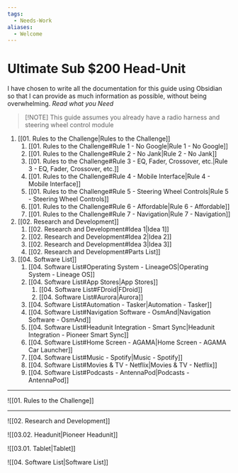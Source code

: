 ```yaml
---
tags:
  - Needs-Work
aliases:
  - Welcome
---
```


# Ultimate Sub $200 Head-Unit
I have chosen to write all the documentation for this guide using Obsidian so that I can provide as much information as possible, without being overwhelming. *Read what you Need*

> [!NOTE] This guide assumes you already have a radio harness and steering wheel control module
>

1. [[01. Rules to the Challenge|Rules to the Challenge]]
	1. [[01. Rules to the Challenge#Rule 1 - No Google|Rule 1 - No Google]]
	2. [[01. Rules to the Challenge#Rule 2 - No Jank|Rule 2 - No Jank]]
	3. [[01. Rules to the Challenge#Rule 3 - EQ, Fader, Crossover, etc.|Rule 3 - EQ, Fader, Crossover, etc.]]
	4. [[01. Rules to the Challenge#Rule 4 - Mobile Interface|Rule 4 - Mobile Interface]]
	5. [[01. Rules to the Challenge#Rule 5 - Steering Wheel Controls|Rule 5 - Steering Wheel Controls]]
	6. [[01. Rules to the Challenge#Rule 6 - Affordable|Rule 6 - Affordable]]
	7. [[01. Rules to the Challenge#Rule 7 - Navigation|Rule 7 - Navigation]]
2. [[02. Research and Development]]
	1. [[02. Research and Development#Idea 1|Idea 1]]
	2. [[02. Research and Development#Idea 2|Idea 2]]
	3. [[02. Research and Development#Idea 3|Idea 3]]
	4. [[02. Research and Development#Parts List]]
3. [[04. Software List]]
	1. [[04. Software List#Operating System - LineageOS|Operating System - Lineage OS]]
	2. [[04. Software List#App Stores|App Stores]]
		1. [[04. Software List#FDroid|FDroid]]
		2. [[04. Software List#Aurora|Aurora]]
	3. [[04. Software List#Automation - Tasker|Automation - Tasker]]
	4. [[04. Software List#Navigation Software - OsmAnd|Navigation Software - OsmAnd]]
	5. [[04. Software List#Headunit Integration - Smart Sync|Headunit Integration - Pioneer Smart Sync]]
	6. [[04. Software List#Home Screen - AGAMA|Home Screen - AGAMA Car Launcher]]
	7. [[04. Software List#Music - Spotify|Music - Spotify]]
	8. [[04. Software List#Movies & TV - Netflix|Movies & TV - Netflix]]
	9. [[04. Software List#Podcasts - AntennaPod|Podcasts - AntennaPod]]


---
![[01. Rules to the Challenge]]

---

![[02. Research and Development]]

![[03.02. Headunit|Pioneer Headunit]]

![[03.01. Tablet|Tablet]]

![[04. Software List|Software List]]